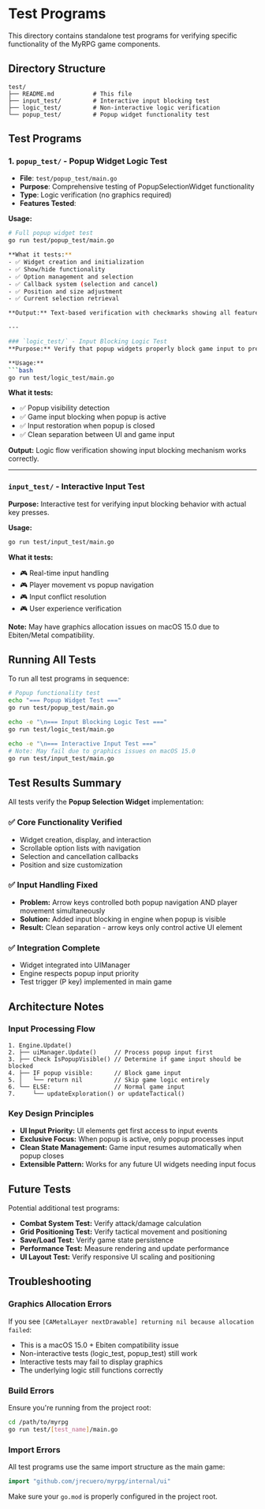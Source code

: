 # Test Programs

This directory contains standalone test programs for verifying specific functionality of the MyRPG game components.

## Directory Structure

```
test/
├── README.md           # This file
├── input_test/         # Interactive input blocking test 
├── logic_test/         # Non-interactive logic verification
└── popup_test/         # Popup widget functionality test
```

## Test Programs

### 1. **`popup_test/`** - Popup Widget Logic Test
- **File**: `test/popup_test/main.go`
- **Purpose**: Comprehensive testing of PopupSelectionWidget functionality
- **Type**: Logic verification (no graphics required)
- **Features Tested**:

**Usage:**
```bash
# Full popup widget test
go run test/popup_test/main.go

**What it tests:**
- ✅ Widget creation and initialization
- ✅ Show/hide functionality  
- ✅ Option management and selection
- ✅ Callback system (selection and cancel)
- ✅ Position and size adjustment
- ✅ Current selection retrieval

**Output:** Text-based verification with checkmarks showing all features work correctly.

---

### `logic_test/` - Input Blocking Logic Test  
**Purpose:** Verify that popup widgets properly block game input to prevent conflicts.

**Usage:**
```bash
go run test/logic_test/main.go
```

**What it tests:**
- ✅ Popup visibility detection
- ✅ Game input blocking when popup is active
- ✅ Input restoration when popup is closed
- ✅ Clean separation between UI and game input

**Output:** Logic flow verification showing input blocking mechanism works correctly.

---

### `input_test/` - Interactive Input Test
**Purpose:** Interactive test for verifying input blocking behavior with actual key presses.

**Usage:**
```bash
go run test/input_test/main.go
```

**What it tests:**
- 🎮 Real-time input handling
- 🎮 Player movement vs popup navigation
- 🎮 Input conflict resolution
- 🎮 User experience verification

**Note:** May have graphics allocation issues on macOS 15.0 due to Ebiten/Metal compatibility.

## Running All Tests

To run all test programs in sequence:

```bash
# Popup functionality test
echo "=== Popup Widget Test ==="
go run test/popup_test/main.go

echo -e "\n=== Input Blocking Logic Test ==="  
go run test/logic_test/main.go

echo -e "\n=== Interactive Input Test ==="
# Note: May fail due to graphics issues on macOS 15.0
go run test/input_test/main.go
```

## Test Results Summary

All tests verify the **Popup Selection Widget** implementation:

### ✅ Core Functionality Verified
- Widget creation, display, and interaction
- Scrollable option lists with navigation
- Selection and cancellation callbacks
- Position and size customization

### ✅ Input Handling Fixed
- **Problem:** Arrow keys controlled both popup navigation AND player movement simultaneously
- **Solution:** Added input blocking in engine when popup is visible
- **Result:** Clean separation - arrow keys only control active UI element

### ✅ Integration Complete
- Widget integrated into UIManager
- Engine respects popup input priority
- Test trigger (P key) implemented in main game

## Architecture Notes

### Input Processing Flow
```
1. Engine.Update()
2. ├── uiManager.Update()     // Process popup input first
3. ├── Check IsPopupVisible() // Determine if game input should be blocked  
4. ├── IF popup visible:      // Block game input
5. │   └── return nil         // Skip game logic entirely
6. └── ELSE:                  // Normal game input
7.     └── updateExploration() or updateTactical()
```

### Key Design Principles
- **UI Input Priority:** UI elements get first access to input events
- **Exclusive Focus:** When popup is active, only popup processes input
- **Clean State Management:** Game input resumes automatically when popup closes
- **Extensible Pattern:** Works for any future UI widgets needing input focus

## Future Tests

Potential additional test programs:

- **Combat System Test:** Verify attack/damage calculation
- **Grid Positioning Test:** Verify tactical movement and positioning  
- **Save/Load Test:** Verify game state persistence
- **Performance Test:** Measure rendering and update performance
- **UI Layout Test:** Verify responsive UI scaling and positioning

## Troubleshooting

### Graphics Allocation Errors
If you see `[CAMetalLayer nextDrawable] returning nil because allocation failed`:
- This is a macOS 15.0 + Ebiten compatibility issue
- Non-interactive tests (logic_test, popup_test) still work
- Interactive tests may fail to display graphics
- The underlying logic still functions correctly

### Build Errors
Ensure you're running from the project root:
```bash
cd /path/to/myrpg
go run test/[test_name]/main.go
```

### Import Errors
All test programs use the same import structure as the main game:
```go
import "github.com/jrecuero/myrpg/internal/ui"
```

Make sure your `go.mod` is properly configured in the project root.